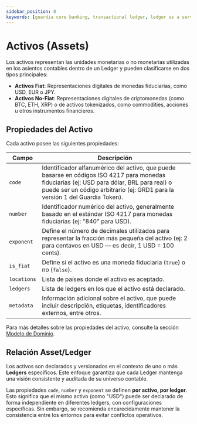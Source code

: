 ```yaml
---
sidebar_position: 0
keywords: [guardia core banking, transactional ledger, ledger as a service, assets, ias-1, ias-8]
---
```


# Activos (Assets)

Los activos representan las unidades monetarias o no monetarias utilizadas en los asientos contables dentro de un Ledger y pueden clasificarse en dos tipos principales:

- **Activos Fiat**: Representaciones digitales de monedas fiduciarias, como USD, EUR o JPY.
- **Activos No-Fiat**: Representaciones digitales de criptomonedas (como BTC, ETH, XRP) o de activos tokenizados, como commodities, acciones u otros instrumentos financieros.

## Propiedades del Activo

Cada activo posee las siguientes propiedades:

| Campo       | Descripción |
|-------------|-----------|
| `code`      | Identificador alfanumérico del activo, que puede basarse en códigos ISO 4217 para monedas fiduciarias (ej: USD para dólar, BRL para real) o puede ser un código arbitrario (ej: GRD1 para la versión 1 del Guardia Token). |
| `number`    | Identificador numérico del activo, generalmente basado en el estándar ISO 4217 para monedas fiduciarias (ej: "840" para USD). |
| `exponent`  | Define el número de decimales utilizados para representar la fracción más pequeña del activo (ej: 2 para centavos en USD — es decir, 1 USD = 100 cents). |
| `is_fiat`   | Define si el activo es una moneda fiduciaria (`true`) o no (`false`). |
| `locations` | Lista de países donde el activo es aceptado. |
| `ledgers`   | Lista de ledgers en los que el activo está declarado. |
| `metadata`  | Información adicional sobre el activo, que puede incluir descripción, etiquetas, identificadores externos, entre otros. |

Para más detalles sobre las propiedades del activo, consulte la sección [Modelo de Dominio](../models/index.md#assets).

## Relación Asset/Ledger

Los activos son declarados y versionados en el contexto de uno o más **Ledgers** específicos. Este enfoque garantiza que cada Ledger mantenga una visión consistente y auditada de su universo contable.

Las propiedades `code`, `number` y `exponent` se definen **por activo, por ledger**. Esto significa que el mismo activo (como "USD") puede ser declarado de forma independiente en diferentes ledgers, con configuraciones específicas. Sin embargo, se recomienda encarecidamente mantener la consistencia entre los entornos para evitar conflictos operativos.